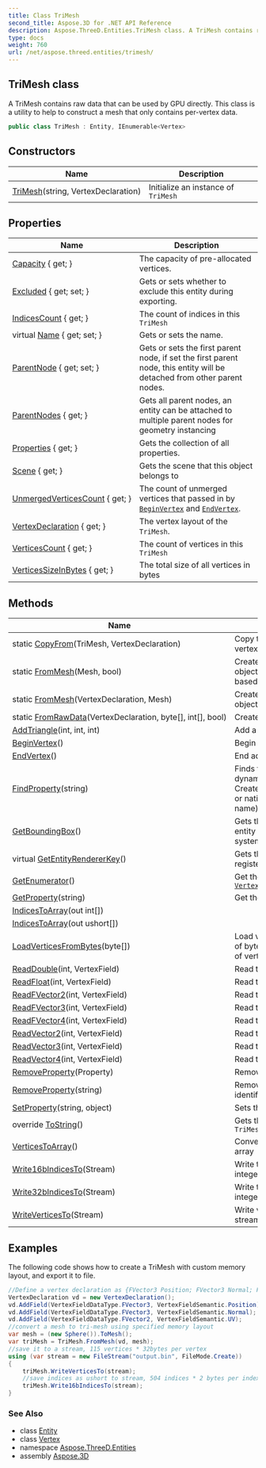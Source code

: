 ```yaml
---
title: Class TriMesh
second_title: Aspose.3D for .NET API Reference
description: Aspose.ThreeD.Entities.TriMesh class. A TriMesh contains raw data that can be used by GPU directly. This class is a utility to help to construct a mesh that only contains pervertex data
type: docs
weight: 760
url: /net/aspose.threed.entities/trimesh/
---
```

## TriMesh class

A TriMesh contains raw data that can be used by GPU directly. This class is a utility to help to construct a mesh that only contains per-vertex data.

```csharp
public class TriMesh : Entity, IEnumerable<Vertex>
```

## Constructors

| Name | Description |
| --- | --- |
| [TriMesh](trimesh/)(string, VertexDeclaration) | Initialize an instance of `TriMesh` |

## Properties

| Name | Description |
| --- | --- |
| [Capacity](../../aspose.threed.entities/trimesh/capacity/) { get; } | The capacity of pre-allocated vertices. |
| [Excluded](../../aspose.threed/entity/excluded/) { get; set; } | Gets or sets whether to exclude this entity during exporting. |
| [IndicesCount](../../aspose.threed.entities/trimesh/indicescount/) { get; } | The count of indices in this `TriMesh` |
| virtual [Name](../../aspose.threed/a3dobject/name/) { get; set; } | Gets or sets the name. |
| [ParentNode](../../aspose.threed/entity/parentnode/) { get; set; } | Gets or sets the first parent node, if set the first parent node, this entity will be detached from other parent nodes. |
| [ParentNodes](../../aspose.threed/entity/parentnodes/) { get; } | Gets all parent nodes, an entity can be attached to multiple parent nodes for geometry instancing |
| [Properties](../../aspose.threed/a3dobject/properties/) { get; } | Gets the collection of all properties. |
| [Scene](../../aspose.threed/sceneobject/scene/) { get; } | Gets the scene that this object belongs to |
| [UnmergedVerticesCount](../../aspose.threed.entities/trimesh/unmergedverticescount/) { get; } | The count of unmerged vertices that passed in by [`BeginVertex`](./beginvertex/) and [`EndVertex`](./endvertex/). |
| [VertexDeclaration](../../aspose.threed.entities/trimesh/vertexdeclaration/) { get; } | The vertex layout of the `TriMesh`. |
| [VerticesCount](../../aspose.threed.entities/trimesh/verticescount/) { get; } | The count of vertices in this `TriMesh` |
| [VerticesSizeInBytes](../../aspose.threed.entities/trimesh/verticessizeinbytes/) { get; } | The total size of all vertices in bytes |

## Methods

| Name | Description |
| --- | --- |
| static [CopyFrom](../../aspose.threed.entities/trimesh/copyfrom/)(TriMesh, VertexDeclaration) | Copy the `TriMesh` from input with new vertex layout |
| static [FromMesh](../../aspose.threed.entities/trimesh/frommesh/#frommesh)(Mesh, bool) | Create a TriMesh from given mesh object, the vertex declaration are based on the input mesh's structure. |
| static [FromMesh](../../aspose.threed.entities/trimesh/frommesh/#frommesh_1)(VertexDeclaration, Mesh) | Create a TriMesh from given mesh object with given vertex layout. |
| static [FromRawData](../../aspose.threed.entities/trimesh/fromrawdata/)(VertexDeclaration, byte[], int[], bool) | Create TriMesh from raw data |
| [AddTriangle](../../aspose.threed.entities/trimesh/addtriangle/)(int, int, int) | Add a new triangle |
| [BeginVertex](../../aspose.threed.entities/trimesh/beginvertex/)() | Begin adding vertex |
| [EndVertex](../../aspose.threed.entities/trimesh/endvertex/)() | End adding vertex |
| [FindProperty](../../aspose.threed/a3dobject/findproperty/)(string) | Finds the property. It can be a dynamic property (Created by CreateDynamicProperty/SetProperty) or native property(Identified by its name) |
| [GetBoundingBox](../../aspose.threed/entity/getboundingbox/)() | Gets the bounding box of current entity in its object space coordinate system. |
| virtual [GetEntityRendererKey](../../aspose.threed/entity/getentityrendererkey/)() | Gets the key of the entity renderer registered in the renderer |
| [GetEnumerator](../../aspose.threed.entities/trimesh/getenumerator/)() | Get the enumerator to enumerate [`Vertex`](../../aspose.threed.utilities/vertex/) |
| [GetProperty](../../aspose.threed/a3dobject/getproperty/)(string) | Get the value of specified property |
| [IndicesToArray](../../aspose.threed.entities/trimesh/indicestoarray/#indicestoarray)(out int[]) |  |
| [IndicesToArray](../../aspose.threed.entities/trimesh/indicestoarray/#indicestoarray_1)(out ushort[]) |  |
| [LoadVerticesFromBytes](../../aspose.threed.entities/trimesh/loadverticesfrombytes/)(byte[]) | Load vertices from bytes, the length of bytes must be an integer multiple of vertex size. |
| [ReadDouble](../../aspose.threed.entities/trimesh/readdouble/)(int, VertexField) | Read the double field |
| [ReadFloat](../../aspose.threed.entities/trimesh/readfloat/)(int, VertexField) | Read the float field |
| [ReadFVector2](../../aspose.threed.entities/trimesh/readfvector2/)(int, VertexField) | Read the vector2 field |
| [ReadFVector3](../../aspose.threed.entities/trimesh/readfvector3/)(int, VertexField) | Read the vector3 field |
| [ReadFVector4](../../aspose.threed.entities/trimesh/readfvector4/)(int, VertexField) | Read the vector4 field |
| [ReadVector2](../../aspose.threed.entities/trimesh/readvector2/)(int, VertexField) | Read the vector2 field |
| [ReadVector3](../../aspose.threed.entities/trimesh/readvector3/)(int, VertexField) | Read the vector3 field |
| [ReadVector4](../../aspose.threed.entities/trimesh/readvector4/)(int, VertexField) | Read the vector4 field |
| [RemoveProperty](../../aspose.threed/a3dobject/removeproperty/)(Property) | Removes a dynamic property. |
| [RemoveProperty](../../aspose.threed/a3dobject/removeproperty/)(string) | Remove the specified property identified by name |
| [SetProperty](../../aspose.threed/a3dobject/setproperty/)(string, object) | Sets the value of specified property |
| override [ToString](../../aspose.threed.entities/trimesh/tostring/)() | Gets the string representation of `TriMesh` |
| [VerticesToArray](../../aspose.threed.entities/trimesh/verticestoarray/)() | Convert the vertices data to byte array |
| [Write16bIndicesTo](../../aspose.threed.entities/trimesh/write16bindicesto/)(Stream) | Write the indices data as 16bit integer to the stream |
| [Write32bIndicesTo](../../aspose.threed.entities/trimesh/write32bindicesto/)(Stream) | Write the indices data as 32bit integer to the stream |
| [WriteVerticesTo](../../aspose.threed.entities/trimesh/writeverticesto/)(Stream) | Write vertices data to the specified stream |

## Examples

The following code shows how to create a TriMesh with custom memory layout, and export it to file.

```csharp
//Define a vertex declaration as {FVector3 Position; FVector3 Normal; FVector2 UV}
VertexDeclaration vd = new VertexDeclaration();
vd.AddField(VertexFieldDataType.FVector3, VertexFieldSemantic.Position);
vd.AddField(VertexFieldDataType.FVector3, VertexFieldSemantic.Normal);
vd.AddField(VertexFieldDataType.FVector2, VertexFieldSemantic.UV);
//convert a mesh to tri-mesh using specified memory layout  
var mesh = (new Sphere()).ToMesh();
var triMesh = TriMesh.FromMesh(vd, mesh);
//save it to a stream, 115 vertices * 32bytes per vertex
using (var stream = new FileStream("output.bin", FileMode.Create))
{
    triMesh.WriteVerticesTo(stream);
    //save indices as ushort to stream, 504 indices * 2 bytes per index
    triMesh.Write16bIndicesTo(stream);
}
```

### See Also

* class [Entity](../../aspose.threed/entity/)
* class [Vertex](../../aspose.threed.utilities/vertex/)
* namespace [Aspose.ThreeD.Entities](../../aspose.threed.entities/)
* assembly [Aspose.3D](../../)


